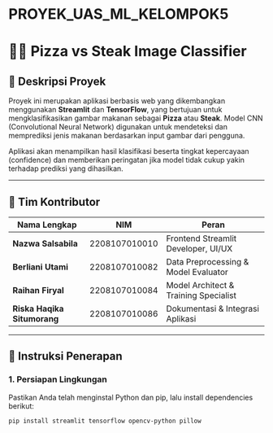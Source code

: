 ﻿# PROYEK_UAS_ML_KELOMPOK5
# 🍕🥩 Pizza vs Steak Image Classifier

## 📌 Deskripsi Proyek
Proyek ini merupakan aplikasi berbasis web yang dikembangkan menggunakan **Streamlit** dan **TensorFlow**, yang bertujuan untuk mengklasifikasikan gambar makanan sebagai **Pizza** atau **Steak**. Model CNN (Convolutional Neural Network) digunakan untuk mendeteksi dan memprediksi jenis makanan berdasarkan input gambar dari pengguna.

Aplikasi akan menampilkan hasil klasifikasi beserta tingkat kepercayaan (confidence) dan memberikan peringatan jika model tidak cukup yakin terhadap prediksi yang dihasilkan.

---

## 👥 Tim Kontributor

| Nama Lengkap                 | NIM             | Peran                                 |
|-----------------------------|------------------|----------------------------------------|
| **Nazwa Salsabila**         | 2208107010010    | Frontend Streamlit Developer, UI/UX    |
| **Berliani Utami**          | 2208107010082    | Data Preprocessing & Model Evaluator   |
| **Raihan Firyal**           | 2208107010084    | Model Architect & Training Specialist  |
| **Riska Haqika Situmorang** | 2208107010086    | Dokumentasi & Integrasi Aplikasi       |

---

## 🚀 Instruksi Penerapan

### 1. Persiapan Lingkungan
Pastikan Anda telah menginstal Python dan pip, lalu install dependencies berikut:

```bash
pip install streamlit tensorflow opencv-python pillow
